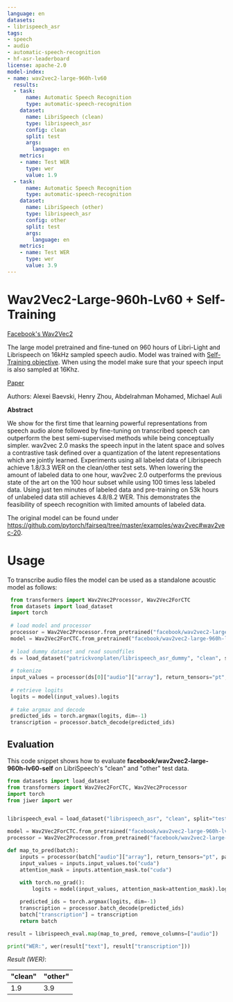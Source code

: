 ```yaml
---
language: en
datasets:
- librispeech_asr
tags:
- speech
- audio
- automatic-speech-recognition
- hf-asr-leaderboard
license: apache-2.0
model-index:
- name: wav2vec2-large-960h-lv60
  results:
  - task:
      name: Automatic Speech Recognition
      type: automatic-speech-recognition
    dataset:
      name: LibriSpeech (clean)
      type: librispeech_asr
      config: clean
      split: test
      args: 
        language: en
    metrics:
    - name: Test WER
      type: wer
      value: 1.9
  - task:
      name: Automatic Speech Recognition
      type: automatic-speech-recognition
    dataset:
      name: LibriSpeech (other)
      type: librispeech_asr
      config: other
      split: test
      args: 
        language: en
    metrics:
    - name: Test WER
      type: wer
      value: 3.9
---
```


# Wav2Vec2-Large-960h-Lv60 + Self-Training

[Facebook's Wav2Vec2](https://ai.facebook.com/blog/wav2vec-20-learning-the-structure-of-speech-from-raw-audio/)

The large model pretrained and fine-tuned on 960 hours of Libri-Light and Librispeech on 16kHz sampled speech audio. Model was trained with [Self-Training objective](https://arxiv.org/abs/2010.11430). When using the model make sure that your speech input is also sampled at 16Khz.

[Paper](https://arxiv.org/abs/2006.11477)

Authors: Alexei Baevski, Henry Zhou, Abdelrahman Mohamed, Michael Auli

**Abstract**

We show for the first time that learning powerful representations from speech audio alone followed by fine-tuning on transcribed speech can outperform the best semi-supervised methods while being conceptually simpler. wav2vec 2.0 masks the speech input in the latent space and solves a contrastive task defined over a quantization of the latent representations which are jointly learned. Experiments using all labeled data of Librispeech achieve 1.8/3.3 WER on the clean/other test sets. When lowering the amount of labeled data to one hour, wav2vec 2.0 outperforms the previous state of the art on the 100 hour subset while using 100 times less labeled data. Using just ten minutes of labeled data and pre-training on 53k hours of unlabeled data still achieves 4.8/8.2 WER. This demonstrates the feasibility of speech recognition with limited amounts of labeled data.

The original model can be found under https://github.com/pytorch/fairseq/tree/master/examples/wav2vec#wav2vec-20.


# Usage

To transcribe audio files the model can be used as a standalone acoustic model as follows:

```python
 from transformers import Wav2Vec2Processor, Wav2Vec2ForCTC
 from datasets import load_dataset
 import torch
 
 # load model and processor
 processor = Wav2Vec2Processor.from_pretrained("facebook/wav2vec2-large-960h-lv60-self")
 model = Wav2Vec2ForCTC.from_pretrained("facebook/wav2vec2-large-960h-lv60-self")
     
 # load dummy dataset and read soundfiles
 ds = load_dataset("patrickvonplaten/librispeech_asr_dummy", "clean", split="validation")
 
 # tokenize
 input_values = processor(ds[0]["audio"]["array"], return_tensors="pt", padding="longest").input_values
 
 # retrieve logits
 logits = model(input_values).logits
 
 # take argmax and decode
 predicted_ids = torch.argmax(logits, dim=-1)
 transcription = processor.batch_decode(predicted_ids)
 ```
 
  ## Evaluation
 
 This code snippet shows how to evaluate **facebook/wav2vec2-large-960h-lv60-self** on LibriSpeech's "clean" and "other" test data.
 
```python
from datasets import load_dataset
from transformers import Wav2Vec2ForCTC, Wav2Vec2Processor
import torch
from jiwer import wer


librispeech_eval = load_dataset("librispeech_asr", "clean", split="test")

model = Wav2Vec2ForCTC.from_pretrained("facebook/wav2vec2-large-960h-lv60-self").to("cuda")
processor = Wav2Vec2Processor.from_pretrained("facebook/wav2vec2-large-960h-lv60-self")

def map_to_pred(batch):
    inputs = processor(batch["audio"]["array"], return_tensors="pt", padding="longest")
    input_values = inputs.input_values.to("cuda")
    attention_mask = inputs.attention_mask.to("cuda")
    
    with torch.no_grad():
        logits = model(input_values, attention_mask=attention_mask).logits

    predicted_ids = torch.argmax(logits, dim=-1)
    transcription = processor.batch_decode(predicted_ids)
    batch["transcription"] = transcription
    return batch

result = librispeech_eval.map(map_to_pred, remove_columns=["audio"])

print("WER:", wer(result["text"], result["transcription"]))
```

*Result (WER)*:

| "clean" | "other" |
|---|---|
| 1.9 | 3.9 |